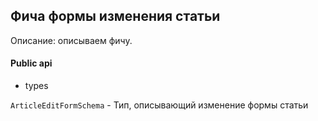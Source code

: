## Фича формы изменения статьи

Описание:
описываем фичу.

#### Public api

- types

`ArticleEditFormSchema` - Тип, описывающий изменение формы статьи 

